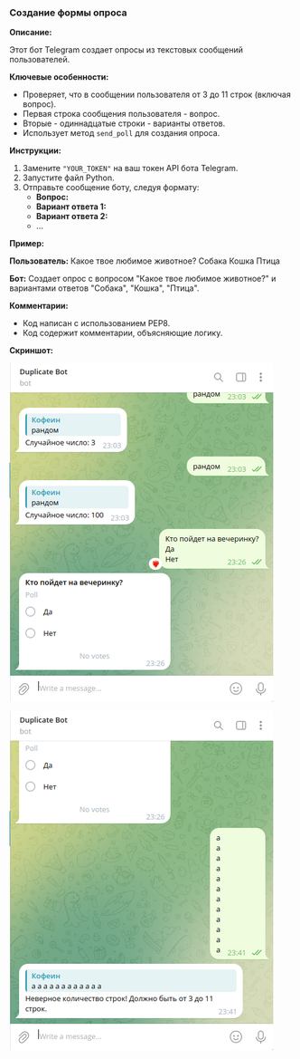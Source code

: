 ### Создание формы опроса

**Описание:**

Этот бот Telegram создает опросы из текстовых сообщений пользователей. 

**Ключевые особенности:**

* Проверяет, что в сообщении пользователя от 3 до 11 строк (включая вопрос).
* Первая строка сообщения пользователя - вопрос.
* Вторые - одиннадцатые строки - варианты ответов.
* Использует метод `send_poll` для создания опроса.

**Инструкции:**

1. Замените `"YOUR_TOKEN"` на ваш токен API бота Telegram.
2. Запустите файл Python.
3. Отправьте сообщение боту, следуя формату:
    * **Вопрос:**
    * **Вариант ответа 1:**
    * **Вариант ответа 2:**
    * ...

**Пример:**

**Пользователь:** Какое твое любимое животное?
           Собака
           Кошка
           Птица

**Бот:** Создает опрос с вопросом "Какое твое любимое животное?" и вариантами ответов "Собака", "Кошка", "Птица".

**Комментарии:**

* Код написан с использованием PEP8.
* Код содержит комментарии, объясняющие логику.

**Скриншот:**

![фото](фото/фото_1.png)

![фото](фото/фото_2.png)